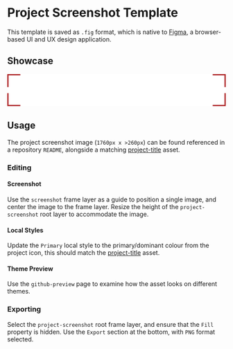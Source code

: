 # Project Screenshot Template

This template is saved as `.fig` format, which is native to [Figma](https://www.figma.com/), a browser-based UI and UX design application.

## Showcase

![showcase](./.assets/showcase.png)

## Usage

The project screenshot image (`1760px x >260px`) can be found referenced in a repository `README`, alongside a matching [project-title](../project-title) asset.

### Editing

#### Screenshot

Use the `screenshot` frame layer as a guide to position a single image, and center the image to the frame layer. Resize the height of the `project-screenshot` root layer to accommodate the image.

#### Local Styles

Update the `Primary` local style to the primary/dominant colour from the project icon, this should match the [project-title](../project-title) asset.

#### Theme Preview

Use the `github-preview` page to examine how the asset looks on different themes.

### Exporting

Select the `project-screenshot` root frame layer, and ensure that the `Fill` property is hidden. Use the `Export` section at the bottom, with `PNG` format selected.
